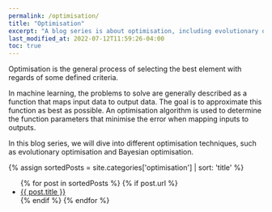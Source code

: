 ```yaml
---
permalink: /optimisation/
title: "Optimisation"
excerpt: "A blog series is about optimisation, including evolutionary optimisation and Bayesian optimisation."
last_modified_at: 2022-07-12T11:59:26-04:00
toc: true
---
```


Optimisation is the general process of selecting the best element with regards of some defined criteria.

In machine learning, the problems to solve are generally described as a function that maps input data to output data. The goal is to approximate this function as best as possible. An optimisation algorithm is used to determine the function parameters that minimise the error when mapping inputs to outputs.


In this blog series, we will dive into different optimisation techniques, such as evolutionary optimisation and Bayesian optimisation.


<!-- Create array of posts with category 'cheat sheet' and sort them alphabetically -->

{% assign sortedPosts = site.categories['optimisation'] | sort: 'title' %}

<!-- Create a list of post using the array defined earlier -->

<ul>
  {% for post in sortedPosts %}
    {% if post.url %}
        <li><a href="{{ post.url }}">{{ post.title }}</a></li>
    {% endif %}
  {% endfor %}
</ul>
